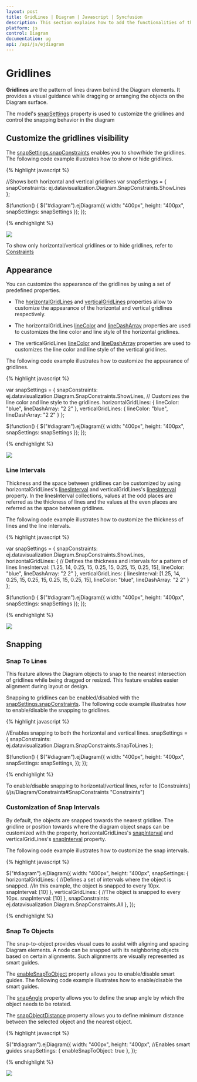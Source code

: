 ```yaml
---
layout: post
title: GridLines | Diagram | Javascript | Syncfusion
description: This section explains how to add the functionalities of the gridlines behind nodes and connectors in ejDiagram control.
platform: js
control: Diagram
documentation: ug
api: /api/js/ejdiagram
---
```


# Gridlines

**Gridlines** are the pattern of lines drawn behind the Diagram elements. It provides a visual guidance while dragging or arranging the objects on the Diagram surface.

The model's [snapSettings](/api/js/ejdiagram#members:snapsettings "snapSettings") property is used to customize the gridlines and control the snapping behavior in the diagram

## Customize the gridlines visibility

The [snapSettings.snapConstraints](/api/js/ejdiagram#members:snapsettings-snapconstraints "snapSettings.snapConstraints") enables you to show/hide the gridlines. The following code example illustrates how to show or hide gridlines.

{% highlight javascript %}

//Shows both horizontal and vertical gridlines
var snapSettings = {
	snapConstraints: ej.datavisualization.Diagram.SnapConstraints.ShowLines
};

$(function() {
	$("#diagram").ejDiagram({
		width: "400px",
		height: "400px",
		snapSettings: snapSettings
	});
});

{% endhighlight %}

![](/js/Diagram/Gridlines_images/Gridlines_img1.png)

To show only horizontal/vertical gridlines or to hide gridlines, refer to [Constraints](/js/Diagram/Constraints#snapconstraints "Constraints")

## Appearance

You can customize the appearance of the gridlines by using a set of predefined properties. 

* The [horizontalGridLines](/api/js/ejdiagram#members:snapsettings-horizontalgridlines "horizontalGridLines") and [verticalGridLines](/api/js/ejdiagram#members:snapsettings-verticalgridlines "verticalGridLines") properties allow to customize the appearance of the horizontal and vertical gridlines respectively.

* The horizontalGridLines [lineColor](/api/js/ejdiagram#members:snapsettings-horizontalgridlines-linecolor "lineColor") and [lineDashArray](/api/js/ejdiagram#members:snapsettings-horizontalgridlines-linedasharray "lineDashArray") properties are used to customizes the line color and line style of the horizontal gridlines.

* The verticalGridLines [lineColor](/api/js/ejdiagram#members:snapsettings-verticalgridlines-linecolor "lineColor") and [lineDashArray](/api/js/ejdiagram#members:snapsettings-verticalgridlines-linedasharray "lineDashArray") properties are used to customizes the line color and line style of the vertical gridlines.

The following code example illustrates how to customize the appearance of gridlines.

{% highlight javascript %}

var snapSettings = {
	snapConstraints: ej.datavisualization.Diagram.SnapConstraints.ShowLines,
	// Customizes the line color and line style to the gridlines.
	horizontalGridLines: {
		lineColor: "blue",
		lineDashArray: "2 2"
	},
	verticalGridLines: {
		lineColor: "blue",
		lineDashArray: "2 2"
	}
};

$(function() {
	$("#diagram").ejDiagram({
		width: "400px",
		height: "400px",
		snapSettings: snapSettings
	});
});

{% endhighlight %}

![](/js/Diagram/Gridlines_images/Gridlines_img4.png)

### Line Intervals

Thickness and the space between gridlines can be customized by using horizontalGridLines's [linesInterval](/api/js/ejdiagram#members:snapsettings-horizontalgridlines-linesinterval "linesInterval") and verticalGridLines's [linesInterval](/api/js/ejdiagram#members:snapsettings-verticalgridlines-linesinterval "linesInterval") property. In the linesInterval collections, values at the odd places are referred as the thickness of lines and the values at the even places are referred as the space between gridlines.

The following code example illustrates how to customize the thickness of lines and the line intervals.

{% highlight javascript %}

var snapSettings = {
	snapConstraints: ej.datavisualization.Diagram.SnapConstraints.ShowLines,
	horizontalGridLines: {
		// Defines the thickness and intervals for a pattern of lines
		linesInterval: [1.25, 14, 0.25, 15, 0.25, 15, 0.25, 15, 0.25, 15],
		lineColor: "blue",
		lineDashArray: "2 2"
	},
	verticalGridLines: {
		linesInterval: [1.25, 14, 0.25, 15, 0.25, 15, 0.25, 15, 0.25, 15],
		lineColor: "blue",
		lineDashArray: "2 2"
	}
};

$(function() {
	$("#diagram").ejDiagram({
		width: "400px",
		height: "400px",
		snapSettings: snapSettings
	});
});

{% endhighlight %}

![](/js/Diagram/Gridlines_images/Gridlines_img2.png)

## Snapping

### Snap To Lines

This feature allows the Diagram objects to snap to the nearest intersection of gridlines while being dragged or resized. This feature enables easier alignment during layout or design.

Snapping to gridlines can be enabled/disabled with the [snapSettings.snapConstraints](/api/js/ejdiagram#members:snapsettings-snapconstraints "snapSettings.snapConstraints"). The following code example illustrates how to enable/disable the snapping to gridlines.

{% highlight javascript %}

//Enables snapping to both the horizontal and vertical lines.
snapSettings = {
	snapConstraints: ej.datavisualization.Diagram.SnapConstraints.SnapToLines
};

$(function() {
	$("#diagram").ejDiagram({
		width: "400px",
		height: "400px",
		snapSettings: snapSettings,
	});
});

{% endhighlight %}

To enable/disable snapping to horizontal/vertical lines, refer to [Constraints] (/js/Diagram/Constraints#SnapConstraints "Constraints")

### Customization of Snap Intervals

By default, the objects are snapped towards the nearest gridline. The gridline or position towards where the diagram object snaps can be customized with the property, horizontalGridLines's [snapInterval](/api/js/ejdiagram#members:snapsettings-horizontalgridlines-snapinterval "snapInterval") and verticalGridLines's [snapInterval](/api/js/ejdiagram#members:snapsettings-verticalgridlines-snapinterval "snapInterval") property. 

The following code example illustrates how to customize the snap intervals.

{% highlight javascript %}

$("#diagram").ejDiagram({
	width: "400px",
	height: "400px",
	snapSettings: {
		horizontalGridLines: {
			//Defines a set of intervals where the object is snapped.
			//In this example, the object is snapped to every 10px.
			snapInterval: [10]
		},
		verticalGridLines: {
			//The object is snapped to every 10px.
			snapInterval: [10]
		},
		snapConstraints: ej.datavisualization.Diagram.SnapConstraints.All
	},
});

{% endhighlight %}

### Snap To Objects

The snap-to-object provides visual cues to assist with aligning and spacing Diagram elements. A node can be snapped with its neighboring objects based on certain alignments. Such alignments are visually represented as smart guides.

The [enableSnapToObject](/api/js/ejdiagram#members:snapsettings-enablesnaptoobject "enableSnapToObject") property allows you to enable/disable smart guides. The following code example illustrates how to enable/disable the smart guides.

The [snapAngle](/api/js/ejdiagram#members:snapsettings-snapangle "snapAngle") property allows you to define the snap angle by which the object needs to be rotated.

The [snapObjectDistance](/api/js/ejdiagram#members:snapsettings-snapobjectdistance "snapObjectDistance") property allows you to define minimum distance between the selected object and the nearest object.

{% highlight javascript %}

$("#diagram").ejDiagram({
	width: "400px",
	height: "400px",
	//Enables smart guides
	snapSettings: {
		enableSnapToObject: true
	},
});

{% endhighlight %}

![](/js/Diagram/Gridlines_images/Gridlines_img4.png)

